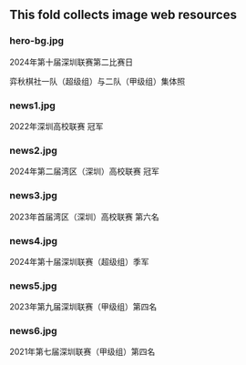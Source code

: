 ## This fold collects image web resources

### hero-bg.jpg
2024年第十届深圳联赛第二比赛日 

弈秋棋社一队（超级组）与二队（甲级组）集体照

### news1.jpg
2022年深圳高校联赛 冠军

### news2.jpg
2024年第二届湾区（深圳）高校联赛 冠军

### news3.jpg
2023年首届湾区（深圳）高校联赛 第六名

### news4.jpg
2024年第十届深圳联赛（超级组）季军

### news5.jpg
2023年第九届深圳联赛（甲级组）第四名

### news6.jpg
2021年第七届深圳联赛（甲级组）第四名

